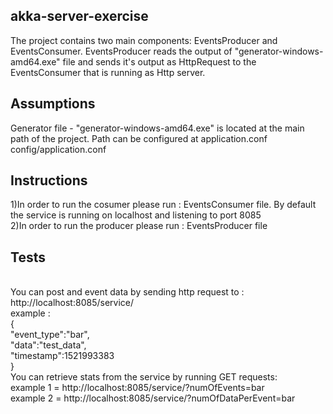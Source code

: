 ## akka-server-exercise
The project contains two main components: EventsProducer and EventsConsumer.
EventsProducer reads the output of "generator-windows-amd64.exe" file and sends it's output as HttpRequest to the EventsConsumer that is running as Http server.
## Assumptions
Generator file - "generator-windows-amd64.exe" is located at the main path of the project.
Path can be configured at application.conf config/application.conf
## Instructions
 1)In order to run the cosumer please run : EventsConsumer file.
        By default the service is running on localhost and listening to port 8085
</br>2)In order to run the producer please run : EventsProducer file
## Tests
</br>You can post and event data by sending http request to : http://localhost:8085/service/
</br>example :
</br>{
</br>   "event_type":"bar",
</br>   "data":"test_data",
</br>   "timestamp":1521993383
</br>}
</br>You can retrieve stats from the service by running GET requests:
</br>example 1 = http://localhost:8085/service/?numOfEvents=bar
</br>example 2 = http://localhost:8085/service/?numOfDataPerEvent=bar
